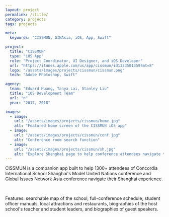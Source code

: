 ```yaml
---
layout: project
permalink: /:title/
category: projects
tags: projects

meta:
  keywords: "CISSMUN, GINAsia, iOS, App, Swift"

project:
  title: "CISSMUN"
  type: "iOS App"
  role: "Project Coordinator, UI Designer, and iOS Developer"
  url: "https://itunes.apple.com/us/app/cissmun/id1323501359?mt=8"
  logo: "/assets/images/projects/cissmun/cissmun.png"
  tech: "Adobe Photoshop, Swift"

agency:
  team: "Edward Huang, Tanya Lai, Stanley Liu"
  title: "iOS Development Team"
  url: "n"
  year: "2017, 2018"

images:
  - image:
    url: "/assets/images/projects/cissmun/home.jpg"
    alt: "Featured home screen of the CISSMUN iOS app"
  - image:
    url: "/assets/images/projects/cissmun/conf.jpg"
    alt: "Conference room search function"
  - image:
    url: "/assets/images/projects/cissmun/sh.jpg"
    alt: "Explore Shanghai page to help conference attendees navigate their way around the city"
---
```

<p>CISSMUN is a companion app built to help 1300+ attendees of Concordia International School Shanghai's Model United Nations conference and Global Issues Network Asia conference navigate their Shanghai experience.</p>
<br>
<p>Features: searchable map of the school, full-conference schedule, student officer manuals, local attractions and restaurants, biographies of the host school's teacher and student leaders, and biographies of guest speakers.</p>
